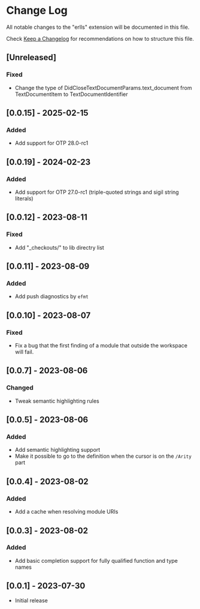 # Change Log

All notable changes to the "erlls" extension will be documented in this file.

Check [Keep a Changelog](http://keepachangelog.com/) for recommendations on how to structure this file.

## [Unreleased]

### Fixed

- Change the type of DidCloseTextDocumentParams.text_document from TextDocumentItem to TextDocumentIdentifier

## [0.0.15] - 2025-02-15

### Added

- Add support for OTP 28.0-rc1

## [0.0.19] - 2024-02-23

### Added

- Add support for OTP 27.0-rc1 (triple-quoted strings and sigil string literals)

## [0.0.12] - 2023-08-11

### Fixed

- Add "_checkouts/" to lib directry list

## [0.0.11] - 2023-08-09

### Added

- Add push diagnostics by `efmt`

## [0.0.10] - 2023-08-07

### Fixed

- Fix a bug that the first finding of a module that outside the workspace will fail.

## [0.0.7] - 2023-08-06

### Changed

- Tweak semantic highlighting rules

## [0.0.5] - 2023-08-06

### Added

- Add semantic highlighting support
- Make it possible to go to the definition when the cursor is on the `/Arity` part

## [0.0.4] - 2023-08-02

### Added

- Add a cache when resolving module URIs

## [0.0.3] - 2023-08-02

### Added

- Add basic completion support for fully qualified function and type names

## [0.0.1] - 2023-07-30

- Initial release
